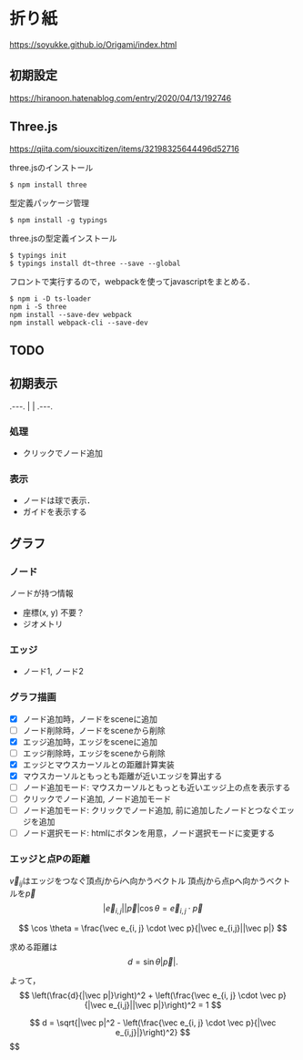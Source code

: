# 折り紙

https://soyukke.github.io/Origami/index.html

## 初期設定

https://hiranoon.hatenablog.com/entry/2020/04/13/192746

## Three.js

https://qiita.com/siouxcitizen/items/32198325644496d52716


three.jsのインストール
```shell
$ npm install three
```

型定義パッケージ管理
```shell
$ npm install -g typings
```

three.jsの型定義インストール
```shell
$ typings init
$ typings install dt~three --save --global
```

フロントで実行するので，webpackを使ってjavascriptをまとめる．
```
$ npm i -D ts-loader
npm i -S three
npm install --save-dev webpack
npm install webpack-cli --save-dev
```

## TODO

## 初期表示
.---.
|   |
.---.

### 処理
- クリックでノード追加

### 表示
- ノードは球で表示．
- ガイドを表示する


## グラフ

### ノード

ノードが持つ情報
- 座標(x, y) 不要？
- ジオメトリ


### エッジ

- ノード1, ノード2

### グラフ描画

* [x] ノード追加時，ノードをsceneに追加
* [ ] ノード削除時，ノードをsceneから削除
* [x] エッジ追加時，エッジをsceneに追加
* [ ] エッジ削除時，エッジをsceneから削除
* [x] エッジとマウスカーソルとの距離計算実装
* [x] マウスカーソルともっとも距離が近いエッジを算出する
* [ ] ノード追加モード: マウスカーソルともっとも近いエッジ上の点を表示する
* [ ] クリックでノード追加, ノード追加モード
* [ ] ノード追加モード: クリックでノード追加, 前に追加したノードとつなぐエッジを追加
* [ ] ノード選択モード: htmlにボタンを用意，ノード選択モードに変更する

### エッジと点Pの距離
$\vec v_{ij}$はエッジをつなぐ頂点$j$から$i$へ向かうベクトル
頂点$j$から点pへ向かうベクトルを$\vec p$
$$
|\vec e_{i,j}||\vec p|\cos \theta = \vec e_{i, j} \cdot \vec p
$$

$$
\cos \theta = \frac{\vec e_{i, j} \cdot \vec p}{|\vec e_{i,j}||\vec p|}
$$

求める距離は
$$
d = \sin \theta |\vec p|.
$$

よって，
$$
\left(\frac{d}{|\vec p|}\right)^2 + \left(\frac{\vec e_{i, j} \cdot \vec p}{|\vec e_{i,j}||\vec p|}\right)^2 = 1
$$

$$
d = \sqrt{|\vec p|^2 - \left(\frac{\vec e_{i, j} \cdot \vec p}{|\vec e_{i,j}|}\right)^2}
$$
$$

